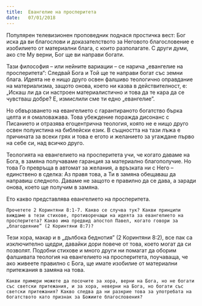 ```yaml
---
title:  Евангелие на просперитета
date:   07/01/2018
---
```


Популярен телевизионен проповедник поднася простичка вест: Бог иска да ви благослови и доказателството за Неговото благословение е изобилието от материални блага, с които разполагате. С други думи, ако сте Му верни, Бог ще ви направи богати.

Тази философия – или нейните вариации – се нарича „евангелие на просперитета“: Следвай Бога и Той ще те направи богат със земни блага. Идеята не е нищо друго освен фалшиво теологично оправдание на материализма, защото онова, което ни казва в действителност, е: „Искаш ли да си настроен материалистично и това да те кара да се чувстваш добре? Е, измислили сме ти едно „евангелие”.

Но обвързването на евангелието с гарантираното богатство бърка целта и я омаловажава. Това убеждение поражда дисонанс с Писанието и отразява егоцентрична теология, която не е нищо друго освен полуистина на библейски език. В същността на тази лъжа е причината за всеки грях и това е егото и желанието за угаждане първо на себе си, над всичко друго.

Теологията на евангелието на просперитета учи, че когато даваме на Бога, в замяна получаваме гаранция за материално благополучие. Но това Го превръща в автомат за желания, а връзката ни с Него – единствено в сделка: Аз правя това, а Ти в замяна обещаваш да направиш следното. Даваме не защото е правилно да се дава, а заради онова, което ще получим в замяна.

Ето какво представлява евангелието на просперитета.

`Прочетете 2 Коринтяни 8:1-7. Какво се случва тук? Какви принципи виждаме в тези стихове, противоречащи на идеята за евангелието на просперитета? Какво има предвид апостол Павел, когато говори за „благодеяние” (2 Коринтяни 8:7)?`

Тези хора, макар и в „дълбока беднотия” (2 Коринтяни 8:2), все пак са изключително щедри, давайки дори повече от това, което могат да си позволят. Подобни стихове и много други ни помагат да оборим фалшивата теология на евангелието на просперитета, поучаваща, че ако живеете правилно с Бога, ще имате изобилие от материални притежания в замяна на това.

`Какви примери можете да посочите за хора, верни на Бога, но не богати със светски притежания, и за хора, неверни на Бога, но богати със светски притежания? Какво следва да ни разкрие това за употребата на богатството като признак за Божиите благословения?`